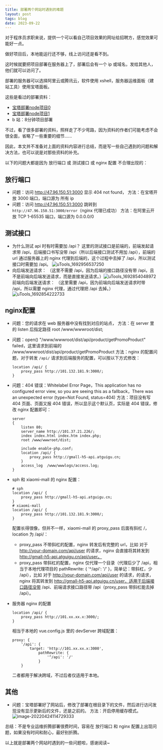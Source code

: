 ```yaml
---
title: 部署两个网站时遇到的难题
layout: post
tags: blog
date: 2023-09-22
---
```

对于程序员求职来说，提供一个可以看自己项目效果的网址给招聘方，感觉效果可能好一点。

做好项目后，本地能运行还不够，线上访问还是看不到。

这时候就要把项目部署在服务器上了，部署后会有一个 ip 或域名，发给其他人，他们就可以访问了。

部署的服务器可以选择阿里云或腾讯云，软件使用 xshell，服务器运维面板（建站工具）使用宝塔面板。

这些是看过的部署资料：

* [宝塔部署node项目0](https://blog.csdn.net/qq_51055690/article/details/129516937?ops_request_misc=%257B%2522request%255Fid%2522%253A%2522169103343016777224492629%2522%252C%2522scm%2522%253A%252220140713.130102334..%2522%257D&request_id=169103343016777224492629&biz_id=0&utm_medium=distribute.pc_search_result.none-task-blog-2~all~baidu_landing_v2~default-2-129516937-null-null.142)
* [宝塔部署node项目1](https://blog.csdn.net/weixin_42349568/article/details/119003360)
* b 站：8分钟项目部署

不过，看了很多部署的资料，照样走了不少弯路，因为资料的作者们可能考虑不会很全面，省略了一些重要的细节......

因此，本文并不准备对上面的资料内容进行总结，而是写一些自己遇到的问题和解决方法，也可以说是对那些资料的补充。

以下的问题大都是因为 放行端口 或 测试接口 或 nginx 配置 不合理出现的：

## 放行端口

* 问题：访问 http://47.96.150.51:3000 显示 404 not found，
    方法：在宝塔开放 3000 端口，端口源为 所有 ip
* 问题：访问 http://47.96.150.51:3000 跳转到 `http://47.96.150.51:3000/error`（nginx 代理已成功） 
    方法：在阿里云开放 TCP 1-65535 端口，端口源为 0.0.0.0/0

## 测试接口

* 为什么测试 api 时有时需要加 /api？
    这里的测试接口是前端的，前端发起请求带 /api，后端接口书写没带 /api（所以后端接口测试不用加 /api），前端的 url 通过服务器上的 nginx 代理到后端的，这个过程中去掉了 /api，所以测试接口时需要加 /api。
    ![uTools_1692956537250](https://raw.githubusercontent.com/Zest-Zhang/blog-img/master/uTools_1692956537250.png)
* 向后端发送请求：
    （这里不需要 /api，因为后端的接口路径没有带 /api，且不是前端向后端发送请求，而是直接发送请求。）![uTools_1692854048972](https://raw.githubusercontent.com/Zest-Zhang/blog-img/master/uTools_1692854048972.png)
    前端向后端发送请求：
    （这里需要 /api，因为前端向后端发送请求时带 /api，所以需要 nginx 代理，通过代理把 /api 去掉。）
    ![uTools_1692854222733](https://raw.githubusercontent.com/Zest-Zhang/blog-img/master/uTools_1692854222733.png)

## nginx配置

* 问题：您的请求在 web 服务器中没有找到对应的站点，
    方法：在 server 里的 listen 后指定路径 root /www/wwwroot/dist; 

* 问题：open() "/www/wwwroot/dist/api/product/getPromoProduct" failed，这里请求到前端的 /www/wwwroot/dist/api/product/getPromoProduct
    方法：nginx 的配置问题，对于转发 `/api/` 请求到后端服务的配置，可以按以下方式修改：

    ```nginx
    location /api/ {
        proxy_pass http://101.132.181.9:3000/;
    }
    ```

* 问题：404 错误：Whitelabel Error Page，This application has no configured error view, so you are seeing this as a fallback，There was an unexpected error (type=Not Found, status=404)
    方法：项目没有写 404 页面、页面又报 404 错误，所以显示这个默认页，实际是 404 错误，修改 nginx 配置即可：

    ```nginx
    server
    {   
        listen 80;
        server_name http://101.37.21.226/;
        index index.html index.htm index.php;
        root /www/wwwroot/dist;
    
        include enable-php.conf;
        location /api/ {
            proxy_pass http://gmall-h5-api.atguigu.cn;
        }
        access_log  /www/wwwlogs/access.log;
    }
    ```

* sph 和 xiaomi-mall 的 nginx 配置：

    ```nginx
    # sph
    location /api/ {
        proxy_pass http://gmall-h5-api.atguigu.cn;
    }
    # xiaomi-mall
    location /api/ {
        proxy_pass http://101.132.181.9:3000/;
    }
    ```

    配置长得很像，但并不一样，xiaomi-mall 的 proxy_pass 后面有斜杠 /，
    location 为 /api/：

    * proxy_pass 不带斜杠的配置，nginx 转发后有完整的 url，比如 对于 http://your-domain.com/api/user 的请求，nginx 会直接将其转发到 http://gmall-h5-api.atguigu.cn/api/user。
    * proxy_pass 带斜杠的配置，nginx 仅代理一个目录（代理后少了 /api，相当于本地代理项目的 pathRewrite: { '^/api': '/' }，简单记：带斜杠，少 /api），比如 对于 http://your-domain.com/api/user 的请求，的请求，nginx 将其转发到 http://gmall-h5-api.atguigu.cn/user，适用于后端接口路径没带 /api、前端请求接口路径带 /api（proxy_pass 带斜杠能去掉 /api）。

* 服务器 nginx 的配置

    ```nginx
    location /api/ {          
        proxy_pass http://101.xx.xx.x:3000/;          
    } 
    ```

    相当于本地的 vue.config.js 里的 devServer 跨域配置：

    ```nginx
    proxy: {
        '/api': {
            target: 'http://101.xx.xx.x:3000',
                pathRewrite: {
                    '^/api': '/'
                }
        }
    ```

    二者都用于解决跨域，不过后者仅适用于本地。

## 其他

* 问题：宝塔部署好了网站后，修改了部署在根目录下的文件，然后进行访问发现没有显示更新后的文件，还是之前的。
    方法：开启停用缓存模式。![image-20220424114729333](https://raw.githubusercontent.com/Zest-Zhang/blog-img/master/1695379083824.png)



总结：不是专业运维折腾部署很费时间，容易在 放行端口 和 nginx 配置上出现问题，如果没有时间和耐心，最好别折腾。



以上就是部署两个网站时遇到的一些问题啦，感谢阅读~
